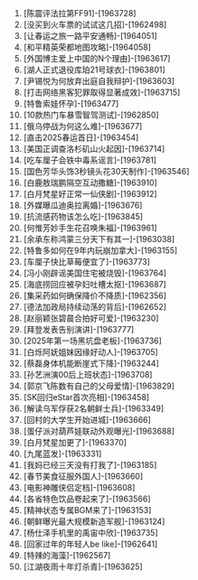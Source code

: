 
1. [陈震评法拉第FF91]-[1963728]
1. [没买到火车票的试试这几招]-[1962498]
1. [让春运之旅一路平安通畅]-[1964051]
1. [和平精英荣都地图攻略]-[1964058]
1. [外国博主爱上中国的N个理由]-[1963617]
1. [湖人正式退役库珀21号球衣]-[1963801]
1. [尹锡悦为何放弃出庭自我辩护]-[1963603]
1. [打击网络黑客犯罪取得显著成效]-[1963715]
1. [特鲁索娃怀孕]-[1963477]
1. [10款热门车暴雪智驾测试]-[1962850]
1. [俄乌停战为何这么难]-[1963677]
1. [直击2025春运首日]-[1963454]
1. [美国正调查洛杉矶山火起因]-[1963714]
1. [吃车厘子会铁中毒系谣言]-[1963781]
1. [国色芳华头饰3秒镜头花30天制作]-[1963546]
1. [白鹿敖瑞鹏隔空互动撒糖]-[1963910]
1. [白月梵星好正常一仙侠剧]-[1963912]
1. [外媒曝瓜迪奥拉离婚]-[1963676]
1. [抗流感药物该怎么吃]-[1963845]
1. [何惟芳妙手生花召唤朱福]-[1963961]
1. [余承东称鸿蒙三分天下有其一]-[1963038]
1. [特鲁多如何在9年内玩崩加拿大]-[1963155]
1. [车厘子快比草莓便宜了]-[1963773]
1. [冯小刚辟谣美国住宅被烧毁]-[1963764]
1. [海底捞回应被孕妇吐槽太抠]-[1963687]
1. [集采药如何确保降价不降质]-[1962356]
1. [德法加政局持续动荡的背后]-[1962652]
1. [赵丽颖张碧晨合拍好可爱]-[1963230]
1. [拜登发表告别演讲]-[1963777]
1. [2025年第一场黑坑盘老板]-[1963736]
1. [白烁阿妩姐妹因缘好动人]-[1963705]
1. [蔡磊身体机能断崖式下降]-[1963244]
1. [孙艺洲演00后上班状态]-[1963708]
1. [郭京飞陈数有自己的父母爱情]-[1963829]
1. [SK回归eStar首次亮相]-[1963458]
1. [解读乌军俘获2名朝鲜士兵]-[1963349]
1. [回村的大学生开始进城]-[1963666]
1. [蛋仔派对葫芦娃联动外观曝光]-[1963688]
1. [白月梵星加更了]-[1963370]
1. [九尾蓝发]-[1963331]
1. [我妈已经三天没有打我了]-[1963185]
1. [春节美食征服外国人]-[1963660]
1. [电影神雕侠侣定档]-[1963608]
1. [各省特色饮品卷起来了]-[1963566]
1. [精神状态专属BGM来了]-[1963153]
1. [朝鲜曝光最大规模新造军舰]-[1963124]
1. [杨仕泽手机里的禹宙中欣]-[1963735]
1. [回家过年的年轻人be like]-[1962641]
1. [特辣的海藻]-[1962567]
1. [江湖夜雨十年灯杀青]-[1963625]